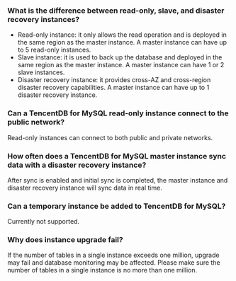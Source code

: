 ### What is the difference between read-only, slave, and disaster recovery instances?
- Read-only instance: it only allows the read operation and is deployed in the same region as the master instance. A master instance can have up to 5 read-only instances.
- Slave instance: it is used to back up the database and deployed in the same region as the master instance. A master instance can have 1 or 2 slave instances.
- Disaster recovery instance: it provides cross-AZ and cross-region disaster recovery capabilities. A master instance can have up to 1 disaster recovery instance.

### Can a TencentDB for MySQL read-only instance connect to the public network?
Read-only instances can connect to both public and private networks.

### How often does a TencentDB for MySQL master instance sync data with a disaster recovery instance?
After sync is enabled and initial sync is completed, the master instance and disaster recovery instance will sync data in real time.

### Can a temporary instance be added to TencentDB for MySQL?
Currently not supported.

### Why does instance upgrade fail?
If the number of tables in a single instance exceeds one million, upgrade may fail and database monitoring may be affected. Please make sure the number of tables in a single instance is no more than one million.

